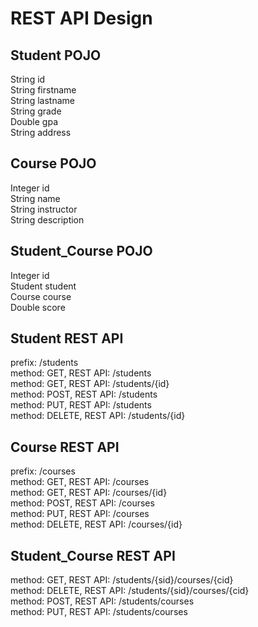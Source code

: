 # REST API Design #

## Student POJO ##
String id<br>
String firstname<br>
String lastname<br>
String grade<br>
Double gpa<br>
String address<br>

## Course POJO ##
Integer id<br>
String name<br>
String instructor<br>
String description<br>

## Student_Course POJO ##
Integer id<br>
Student student<br>
Course course<br>
Double score<br>


## Student REST API ##
prefix: /students <br>
method: GET, REST API:  /students <br>
method: GET, REST API:  /students/{id} <br>
method: POST, REST API: /students<br>
method: PUT, REST API:  /students <br>
method: DELETE, REST API: /students/{id}<br>


## Course REST API ##
prefix: /courses <br>
method: GET, REST API:  /courses <br>
method: GET, REST API:  /courses/{id} <br>
method: POST, REST API: /courses<br>
method: PUT, REST API:  /courses <br>
method: DELETE, REST API: /courses/{id}<br>

## Student_Course REST API ##
method: GET, REST API:  /students/{sid}/courses/{cid} <br>
method: DELETE, REST API:  /students/{sid}/courses/{cid} <br>
method: POST, REST API: /students/courses <br>
method: PUT, REST API:  /students/courses <br>


